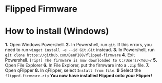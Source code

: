 # Flipped Firmware

# How to install (Windows)
**1.** Open Windows Powershell.
**2.** In Powershell, run `git`. If this errors, you need to run `winget install -e --id Git.Git` instead.
**3.** In Powershell, run `git clone https://github.com/BenPI88/flipped-firmware`
**4.** Exit Powershell.
`[Tip!] The firmware is now downloaded to C:/Users/<You>/`
**5.** Open File Explorer
**6.** In File Explorer, put the firmware into a `.zip` file.
**7.** Open qFlipper
**8.** In qFlipper, select `Install from file`.
**9** Select the `flipped-firmware.zip`
**You now have installed Flipped onto your Flipper!**
